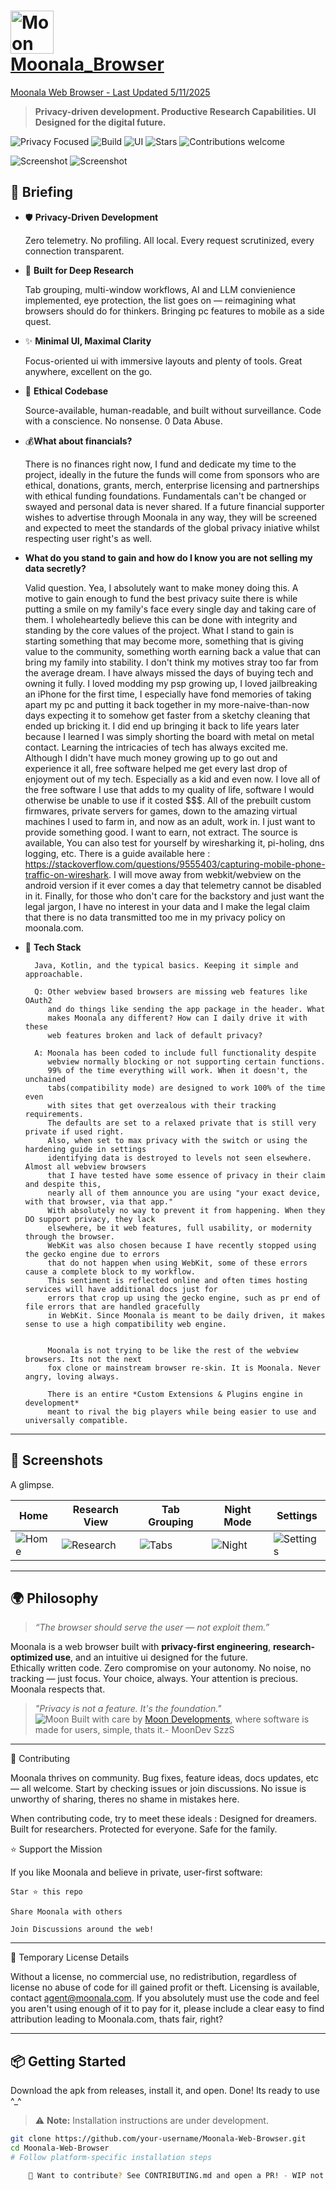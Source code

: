 

# <img src="https://assets.zyrosite.com/cdn-cgi/image/format=auto,w=328,h=320,fit=crop/m5KMD6loVNFzveb4/store-app-icon-d951VRbbgeF5eqnw.png" width="69" alt="Moon" /> </br> [Moonala_Browser](https://moonala.com)


[Moonala Web Browser - Last Updated 5/11/2025 ](https://moonala.com/changelog)

> **Privacy-driven development. Productive Research Capabilities. UI Designed for the digital future.**

![Privacy Focused](https://img.shields.io/badge/privacy-100%25-brightgreen)
![Build](https://img.shields.io/badge/build-stable-success)
![UI](https://img.shields.io/badge/UI-inspired--by--the--future-9cf)
![Stars](https://img.shields.io/github/stars/MoonDevelopmentsLLC/Moonala-Web-Browser?style=social)
![Contributions welcome](https://img.shields.io/badge/contributions-welcome-blue)

<img src="https://assets.zyrosite.com/cdn-cgi/image/format=auto,fit=crop/m5KMD6loVNFzveb4/showcase-displayimage-m2W8NGEwNQIQkv9Z.png" alt="Screenshot" />

<img src="https://assets.zyrosite.com/cdn-cgi/image/format=auto, fit=crop/m5KMD6loVNFzveb4/showcase-2-YleWgGQw3as67VLX.png" alt="Screenshot" />

## 🚀 Briefing

- 🛡️ **Privacy-Driven Development**
  
  Zero telemetry. No profiling. All local. Every request scrutinized, every connection transparent.

- 🧠 **Built for Deep Research**  

  Tab grouping, multi-window workflows, AI and LLM convienience implemented, eye protection, the list
      goes on — reimagining what browsers should do for thinkers. Bringing pc features to mobile as a side quest. 

- ✨ **Minimal UI, Maximal Clarity**  

  Focus-oriented ui with immersive layouts and plenty of tools. Great anywhere, excellent on the go.

- 🧭 **Ethical Codebase**  

  Source-available, human-readable, and built without surveillance. Code with a conscience. No nonsense. 
      0 Data Abuse.

- 💰**What about financials?** 

  There is no finances right now, I fund and dedicate my time to the project, ideally in the future the funds
      will come from sponsors who are ethical, donations, grants, merch, enterprise licensing and partnerships with
      ethical funding foundations. Fundamentals can't be changed or swayed and personal data is never shared. If a future
      financial supporter wishes to advertise through Moonala in any way, they will be screened and expected to meet the standards of the global privacy iniative whilst respecting user right's as well.

- **What do you stand to gain and how do I know you are not selling my data secretly?**

  Valid question. Yea, I absolutely want to make money doing this. A motive to gain enough to fund the best privacy suite there is while putting a smile on my family's face every single day and taking care of them. I wholeheartedly believe this can be done with integrity and standing by the core values of the project. What I stand to gain is starting something that may become more, something that is giving value to the community, something worth earning back a value that can bring my family into stability. I don't think my motives stray too far from the average dream. I have always missed the days of buying tech and owning it fully. I loved modding my psp growing up, I loved jailbreaking an iPhone for the first time, I especially have fond memories of taking apart my pc and putting it back together in my more-naive-than-now days expecting it to somehow get faster from a sketchy cleaning that ended up bricking it. I did end up bringing it back to life years later because I learned I was simply shorting the board with metal on metal contact. Learning the intricacies of tech has always excited me. Although I didn't have much money growing up to go out and experience it all, free software helped me get every last drop of enjoyment out of my tech. Especially as a kid and even now. I love all of the free software I use that adds to my quality of life, software I would otherwise be unable to use if it costed $$$. All of the prebuilt custom firmwares, private servers for games, down to the amazing virtual machines I used to farm in, and now as an adult, work in. I just want to provide something good. I want to earn, not extract. The source is available, You can also test for yourself by wiresharking it, pi-holing, dns logging, etc. There is a guide available here : https://stackoverflow.com/questions/9555403/capturing-mobile-phone-traffic-on-wireshark. I will move away from webkit/webview on the android version if it ever comes a day that telemetry cannot be disabled in it. Finally, for those who don't care for the backstory and just want the legal jargon, I have no interest in your data and I make the legal claim that there is no data transmitted too me in my privacy policy on moonala.com.

- 🧩 **Tech Stack**

        Java, Kotlin, and the typical basics. Keeping it simple and approachable.

        Q: Other webview based browsers are missing web features like OAuth2
           and do things like sending the app package in the header. What
           makes Moonala any different? How can I daily drive it with these
           web features broken and lack of default privacy? 

        A: Moonala has been coded to include full functionality despite
           webview normally blocking or not supporting certain functions. 
           99% of the time everything will work. When it doesn't, the unchained
           tabs(compatibility mode) are designed to work 100% of the time even 
           with sites that get overzealous with their tracking requirements.  
           The defaults are set to a relaxed private that is still very private if used right.
           Also, when set to max privacy with the switch or using the hardening guide in settings
           identifying data is destroyed to levels not seen elsewhere. Almost all webview browsers 
           that I have tested have some essence of privacy in their claim and despite this,
           nearly all of them announce you are using "your exact device, with that browser, via that app."
           With absolutely no way to prevent it from happening. When they DO support privacy, they lack 
           elsewhere, be it web features, full usability, or modernity through the browser.
           WebKit was also chosen because I have recently stopped using the gecko engine due to errors
           that do not happen when using WebKit, some of these errors cause a complete block to my workflow.
           This sentiment is reflected online and often times hosting services will have additional docs just for
           errors that crop up using the gecko engine, such as pr end of file errors that are handled gracefully 
           in WebKit. Since Moonala is meant to be daily driven, it makes sense to use a high compatibility web engine.
  

           Moonala is not trying to be like the rest of the webview browsers. Its not the next 
           fox clone or mainstream browser re-skin. It is Moonala. Never angry, loving always.

           There is an entire *Custom Extensions & Plugins engine in development*
           meant to rival the big players while being easier to use and universally compatible.
           
---

## 📸 Screenshots

A glimpse.

| Home | Research View | Tab Grouping | Night Mode | Settings |
|------|----------------|--------------|-------------|----------|
| ![Home](https://moonala.com/showcase) | ![Research](https://moonala.com/showcase) | ![Tabs](https://moonala.com/showcase) | ![Night](https://moonala.com/showcase) | ![Settings](https://moonala.com/showcase) |

---

## 🌍 Philosophy

> _“The browser should serve the user — not exploit them.”_

Moonala is a web browser built with **privacy-first engineering**, **research-optimized use**, and an intuitive ui designed for the future.  
Ethically written code. Zero compromise on your autonomy. No noise, no tracking — just focus. Your choice, always. Your attention is precious.  Moonala respects that.


> _"Privacy is not a feature. It's the foundation."_  
![Moon](https://assets.zyrosite.com/cdn-cgi/image/format=auto,w=60,fit=crop,q=95/m5KMD6loVNFzveb4/moongridstoreicon-AE0PyDGOPkUlPOMa.png) 
 Built with care by [Moon Developments](https://moonala.com), where software is made for users, simple, thats it.- MoonDev SzzS

---

🙌 Contributing

Moonala thrives on community. Bug fixes, feature ideas, docs updates, etc — all welcome.
Start by checking issues or join discussions. No issue is unworthy of sharing, theres no shame in mistakes here.

When contributing code, try to meet these ideals : 
Designed for dreamers. Built for researchers. Protected for everyone. Safe for the family.

⭐️ Support the Mission

If you like Moonala and believe in private, user-first software:

    Star ⭐ this repo

    Share Moonala with others

    Join Discussions around the web!

---

📝 Temporary License Details

Without a license, no commercial use, no redistribution, regardless of license no abuse of code for ill gained profit or theft. Licensing is available, contact agent@moonala.com. If you absolutely must use the code and feel you aren't using enough of it to pay for it, please include a clear easy to find attribution leading to Moonala.com, thats fair, right?

---

## 📦 Getting Started


Download the apk from releases, install it, and open. Done! Its ready to use ^_^


> ⚠️ **Note:** Installation instructions are under development.

```bash
git clone https://github.com/your-username/Moonala-Web-Browser.git
cd Moonala-Web-Browser
# Follow platform-specific installation steps

    💬 Want to contribute? See CONTRIBUTING.md and open a PR! - WIP not ready.



